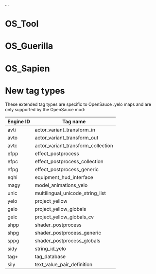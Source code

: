 ...

# OS_Tool

# OS_Guerilla

# OS_Sapien

# New tag types
These extended tag types are specific to OpenSauce .yelo maps and are only supported by the OpenSauce mod:

|Engine ID|Tag name
|---------|------------------------
|avti     |actor_variant_transform_in
|avto     |actor_variant_transform_out
|avtc     |actor_variant_transform_collection
|efpp     |effect_postprocess
|efpc     |effect_postprocess_collection
|efpg     |effect_postprocess_generic
|eqhi     |equipment_hud_interface
|magy     |model_animations_yelo
|unic     |multilingual_unicode_string_list
|yelo     |project_yellow
|gelo     |project_yellow_globals
|gelc     |project_yellow_globals_cv
|shpp     |shader_postprocess
|shpg     |shader_postprocess_generic
|sppg     |shader_postprocess_globals
|sidy     |string_id_yelo
|tag+     |tag_database
|sily     |text_value_pair_definition
